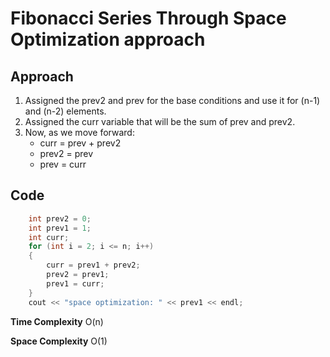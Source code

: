 # Fibonacci Series Through Space Optimization approach

## Approach

1. Assigned the prev2 and prev for the base conditions and use it for (n-1) and (n-2) elements.
2. Assigned the curr variable that will be the sum of prev and prev2.
3. Now, as we move forward:
   - curr = prev + prev2
   - prev2 = prev
   - prev = curr

## Code

```C++
    int prev2 = 0;
    int prev1 = 1;
    int curr;
    for (int i = 2; i <= n; i++)
    {
        curr = prev1 + prev2;
        prev2 = prev1;
        prev1 = curr;
    }
    cout << "space optimization: " << prev1 << endl;
```

**Time Complexity** O(n)

**Space Complexity** O(1)
